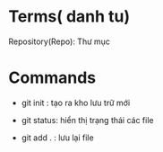 # Terms( danh tu)

Repository(Repo): Thư mục

# Commands

- git init : tạo ra kho lưu trữ mới

- git status: hiển thị trạng thái các file

- git add . : lưu lại file


